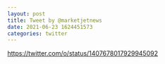 ```yaml
--- 
layout: post 
title: Tweet by @marketjetnews 
date: 2021-06-23 1624451573 
categories: twitter 
--- 
```

https://twitter.com/o/status/1407678017929945092